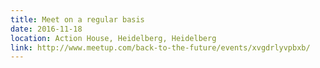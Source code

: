 ```yaml
---
title: Meet on a regular basis
date: 2016-11-18
location: Action House, Heidelberg, Heidelberg
link: http://www.meetup.com/back-to-the-future/events/xvgdrlyvpbxb/
---
```

